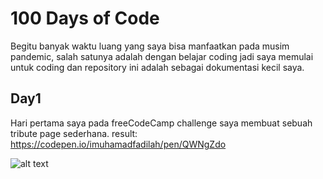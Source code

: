 # 100 Days of Code
Begitu banyak waktu luang yang saya bisa manfaatkan pada musim pandemic, salah satunya adalah dengan belajar coding
jadi saya memulai untuk coding dan repository ini adalah sebagai dokumentasi kecil saya. 

## Day1
Hari pertama saya pada freeCodeCamp challenge saya membuat sebuah tribute page sederhana.
result: https://codepen.io/imuhamadfadilah/pen/QWNgZdo

![alt text](https://github.com/ilhammfadilah/100DaysOfCode/blob/master/image/1.png "day1 challenge")